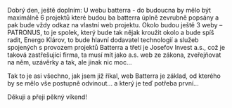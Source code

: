 Dobrý den, ještě doplním:
U webu batterra - do budoucna by mělo být maximálně 6 projektů které budou ba batterra úplně zevrubně popsány a pak bude vždy odkaz na vlastní web projektu.
Okolo budou ještě 3 weby – PATRONUS, to je spolek, který bude tak nějak kroužit okolo a bude spíš radit, Energo Klárov, to bude hlavní dodavatel technologií a služeb spojených s provozem projektů Batterra a třetí je Josefov Invest a.s., což je taková zastřešující firma, ta musí mít jako a.s. web ze zákona, zveřejňovat na něm, uzávěrky a tak, ale jinak nic moc...

Tak to je asi všechno, jak jsem již říkal, web Batterra je základ, od kterého by se mělo vše postupně odvinout... a který je teď potřeba první...

Děkuji a přeji pěkný víkend!